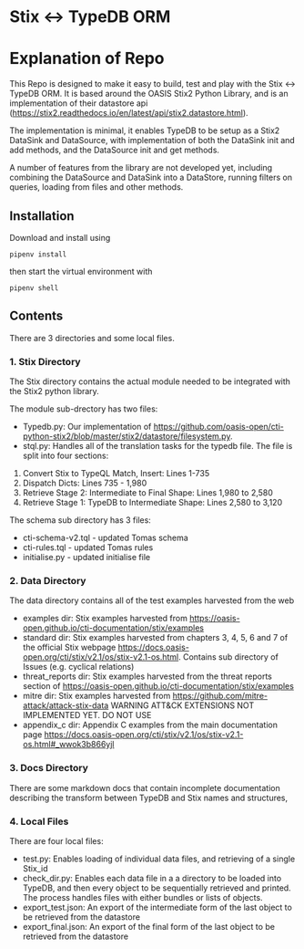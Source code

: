 # Stix <-> TypeDB ORM

# Explanation of Repo
This Repo is designed to make it easy to build, test and play with the Stix <-> TypeDB ORM. It is based around the OASIS Stix2 Python Library, and is an implementation of their datastore api (https://stix2.readthedocs.io/en/latest/api/stix2.datastore.html).

The implementation is minimal, it enables TypeDB to be setup as a Stix2 DataSink and DataSource, with implementation of both the DataSink init and  add methods, and the DataSource init and get methods.

A number of features from the library are not developed yet, including combining the DataSource and DataSink into a DataStore, running filters on queries, loading from files and other methods.

## Installation
Download and install using

    pipenv install

then start the virtual environment with 

    pipenv shell    

## Contents
There are 3 directories and some local files.

### 1. Stix Directory
The Stix directory contains the actual module needed to be integrated with the Stix2 python library. 

The module sub-drectory has two files:
- Typedb.py: Our implementation of https://github.com/oasis-open/cti-python-stix2/blob/master/stix2/datastore/filesystem.py. 
- stql.py: Handles all of the translation tasks for the typedb file. The file is split into four sections:
1. Convert Stix to TypeQL Match, Insert: Lines 1-735
2. Dispatch Dicts: Lines 735 - 1,980
3. Retrieve Stage 2: Intermediate to Final Shape: Lines 1,980 to 2,580
4. Retrieve Stage 1: TypeDB to Intermediate Shape: Lines 2,580 to 3,120

The schema sub directory has 3 files:
- cti-schema-v2.tql - updated Tomas schema
- cti-rules.tql - updated Tomas rules
- initialise.py - updated initialise file

### 2. Data Directory
The data directory contains all of the test examples harvested from the web

- examples dir: Stix examples harvested from https://oasis-open.github.io/cti-documentation/stix/examples
- standard dir: Stix examples harvested from chapters 3, 4, 5, 6 and 7 of the official Stix webpage https://docs.oasis-open.org/cti/stix/v2.1/os/stix-v2.1-os.html. Contains sub directory of Issues (e.g. cyclical relations)
- threat_reports dir: Stix examples harvested from the threat reports section of https://oasis-open.github.io/cti-documentation/stix/examples
- mitre dir: Stix examples harvested from https://github.com/mitre-attack/attack-stix-data WARNING ATT&CK EXTENSIONS NOT IMPLEMENTED YET. DO NOT USE
- appendix_c dir: Appendix C examples from the main documentation page https://docs.oasis-open.org/cti/stix/v2.1/os/stix-v2.1-os.html#_wwok3b866yjl 


### 3. Docs Directory
There are some markdown docs that contain incomplete documentation describing the transform between TypeDB and Stix names and structures,

### 4. Local Files
There are four local files:
- test.py: Enables loading of individual data files, and retrieving of a single Stix_id
- check_dir.py: Enables each data file in a a directory to be loaded into TypeDB, and then every object to be sequentially retrieved and printed. The process handles files with either bundles or lists of objects. 
- export_test.json: An export of the intermediate form of the last object to be retrieved from the datastore
- export_final.json: An export of the final form of the last object to be retrieved from the datastore
